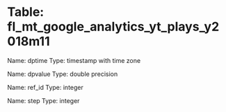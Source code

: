 Table: fl_mt_google_analytics_yt_plays_y2018m11
===============================================

Name: dptime
Type: timestamp with time zone

Name: dpvalue
Type: double precision

Name: ref_id
Type: integer

Name: step
Type: integer

